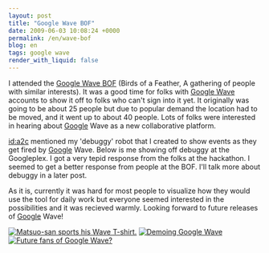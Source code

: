 ```yaml
---
layout: post
title: "Google Wave BOF"
date: 2009-06-03 10:08:24 +0000
permalink: /en/wave-bof
blog: en
tags: google wave
render_with_liquid: false
---
```


<p>I attended the <a href="http://d.hatena.ne.jp/a2c/20090602/1243954329">Google Wave BOF</a> (Birds of a Feather, A gathering of people with similar interests). It was a good time for folks with <a href="http://wave.google.com/">Google Wave</a> accounts to show it off to folks who can't sign into it yet. It originally was going to be about 25 people but due to popular demand the location had to be moved, and it went up to about 40 people. Lots of folks were interested in hearing about <a href="http://www.google.com/" title="Google">Google</a> Wave as a new collaborative platform.</p>

<p><a href="http://d.hatena.ne.jp/a2c/" title="a2c">id:a2c</a> mentioned my 'debuggy' robot that I created to show events as they get fired by <a href="http://www.google.com/" title="Google">Google</a> Wave. Below is me showing off debuggy at the Googleplex. I got a very tepid response from the folks at the hackathon. I seemed to get a better response from people at the BOF. I'll talk more about debuggy in a later post.</p>

<p>As it is, currently it was hard for most people to visualize how they would use the tool for daily work but everyone seemed interested in the possibilities and it was recieved warmly. Looking forward to future releases of <a href="http://www.google.com/" title="Google">Google</a> Wave!</p>

<p><a href="http://f.hatena.ne.jp/images/fotolife/a/a2c/20090602/20090602212504.jpg" title="Matsuo-san sports his Wave T-shirt."><img src="http://img.f.hatena.ne.jp/images/fotolife/a/a2c/20090602/20090602212504_120.jpg" title="Matsuo-san sports his Wave T-shirt." /></a>
<a href="http://f.hatena.ne.jp/images/fotolife/a/a2c/20090602/20090602212403.jpg" title="Demoing Google Wave"><img src="http://img.f.hatena.ne.jp/images/fotolife/a/a2c/20090602/20090602212403_120.jpg" title="Demoing Google Wave" /></a>
<a href="http://f.hatena.ne.jp/images/fotolife/a/a2c/20090602/20090602193641.jpg" title="Future fans of Google Wave?"><img src="http://img.f.hatena.ne.jp/images/fotolife/a/a2c/20090602/20090602193641_120.jpg" title="Future fans of Google Wave?" /></a></p>
